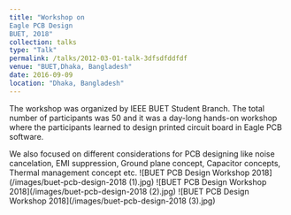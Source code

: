 ```yaml
---
title: "Workshop on
Eagle PCB Design
BUET, 2018"
collection: talks
type: "Talk"
permalink: /talks/2012-03-01-talk-3dfsdfddfdf
venue: "BUET,Dhaka, Bangladesh"
date: 2016-09-09
location: "Dhaka, Bangladesh"
---
```



The workshop was organized by IEEE BUET Student Branch. The total number of participants was 50 and it was a day-long hands-on workshop where the participants learned to design printed circuit board in Eagle PCB software.

We also focused on different considerations for PCB designing like noise cancelation, EMI suppression, Ground plane concept, Capacitor concepts, Thermal management concept etc.
![BUET PCB Design Workshop 2018](/images/buet-pcb-design-2018 (1).jpg)
![BUET PCB Design Workshop 2018](/images/buet-pcb-design-2018 (2).jpg)
![BUET PCB Design Workshop 2018](/images/buet-pcb-design-2018 (3).jpg)


